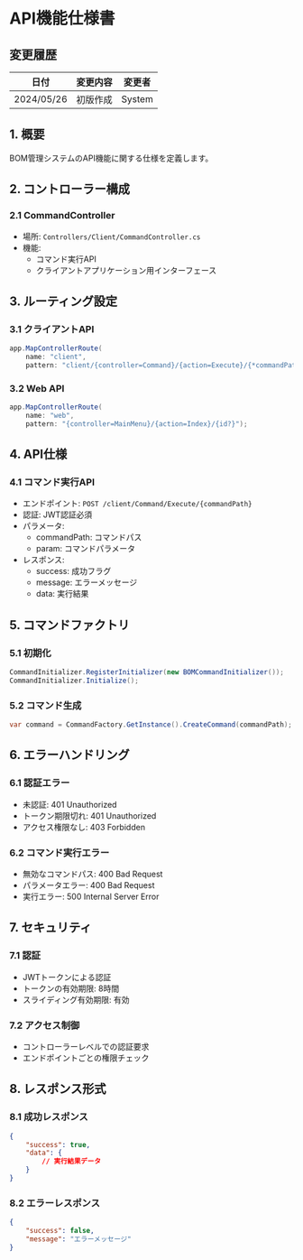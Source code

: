 # API機能仕様書

## 変更履歴
| 日付 | 変更内容 | 変更者 |
|------|----------|--------|
| 2024/05/26 | 初版作成 | System |

## 1. 概要
BOM管理システムのAPI機能に関する仕様を定義します。

## 2. コントローラー構成
### 2.1 CommandController
- 場所: `Controllers/Client/CommandController.cs`
- 機能:
  - コマンド実行API
  - クライアントアプリケーション用インターフェース

## 3. ルーティング設定
### 3.1 クライアントAPI
```csharp
app.MapControllerRoute(
    name: "client",
    pattern: "client/{controller=Command}/{action=Execute}/{*commandPath}");
```

### 3.2 Web API
```csharp
app.MapControllerRoute(
    name: "web",
    pattern: "{controller=MainMenu}/{action=Index}/{id?}");
```

## 4. API仕様
### 4.1 コマンド実行API
- エンドポイント: `POST /client/Command/Execute/{commandPath}`
- 認証: JWT認証必須
- パラメータ:
  - commandPath: コマンドパス
  - param: コマンドパラメータ
- レスポンス:
  - success: 成功フラグ
  - message: エラーメッセージ
  - data: 実行結果

## 5. コマンドファクトリ
### 5.1 初期化
```csharp
CommandInitializer.RegisterInitializer(new BOMCommandInitializer());
CommandInitializer.Initialize();
```

### 5.2 コマンド生成
```csharp
var command = CommandFactory.GetInstance().CreateCommand(commandPath);
```

## 6. エラーハンドリング
### 6.1 認証エラー
- 未認証: 401 Unauthorized
- トークン期限切れ: 401 Unauthorized
- アクセス権限なし: 403 Forbidden

### 6.2 コマンド実行エラー
- 無効なコマンドパス: 400 Bad Request
- パラメータエラー: 400 Bad Request
- 実行エラー: 500 Internal Server Error

## 7. セキュリティ
### 7.1 認証
- JWTトークンによる認証
- トークンの有効期限: 8時間
- スライディング有効期限: 有効

### 7.2 アクセス制御
- コントローラーレベルでの認証要求
- エンドポイントごとの権限チェック

## 8. レスポンス形式
### 8.1 成功レスポンス
```json
{
    "success": true,
    "data": {
        // 実行結果データ
    }
}
```

### 8.2 エラーレスポンス
```json
{
    "success": false,
    "message": "エラーメッセージ"
}
``` 